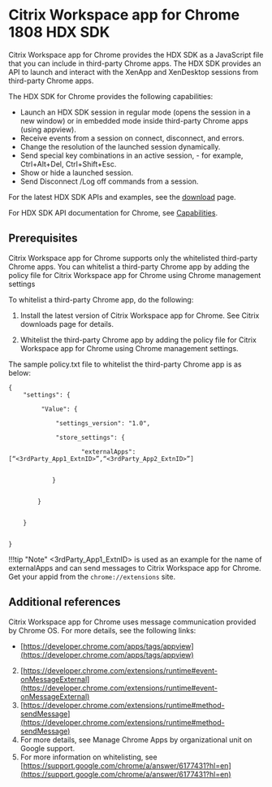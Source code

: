 # Citrix Workspace app for Chrome 1808 HDX SDK

Citrix Workspace app for Chrome provides the HDX SDK as a JavaScript file that you can include in third-party Chrome apps. The HDX SDK provides an API to launch and interact with the XenApp and XenDesktop sessions from third-party Chrome apps.

The HDX SDK for Chrome provides the following capabilities:

* Launch an HDX SDK session in regular mode (opens the session in a new window) or in embedded mode inside third-party Chrome apps (using appview).
* Receive events from a session on connect, disconnect, and errors.
* Change the resolution of the launched session dynamically.
* Send special key combinations in an active session, - for example, Ctrl+Alt+Del, Ctrl+Shift+Esc.
* Show or hide a launched session.
* Send Disconnect /Log off commands from a session.

For the latest HDX SDK APIs and examples, see the [download](https://www.citrix.com/downloads/citrix-receiver/html5.html?_ga=1.58227882.1697021148.1491559074) page.

For HDX SDK API documentation for Chrome, see [Capabilities](./capabilities.md).
 

## Prerequisites 

Citrix Workspace app for Chrome supports only the whitelisted third-party Chrome apps. You can whitelist a third-party Chrome app by adding the policy file for Citrix Workspace app for Chrome using Chrome management settings

To whitelist a third-party Chrome app, do the following: 

1.	Install the latest version of Citrix Workspace app for Chrome. See Citrix downloads page for details.

2.	Whitelist the third-party Chrome app by adding the policy file for Citrix Workspace app for Chrome using Chrome management settings.

The sample policy.txt file to whitelist the third-party Chrome app is as below:

```
{
	"settings": {

		 "Value": {

			 "settings_version": "1.0",

			 "store_settings": {

					"externalApps": [“<3rdParty_App1_ExtnID>”,“<3rdParty_App2_ExtnID>”]


            }


        }


    }


}
```
!!!tip "Note"
		&lt;3rdParty_App1_ExtnID&gt; is used as an example for the name of externalApps and can send messages to Citrix Workspace app for Chrome. Get your appid from the `chrome://extensions` site.

## Additional references

Citrix Workspace app for Chrome uses message communication provided by Chrome OS. For more details, see the following links:

* [https://developer.chrome.com/apps/tags/appview](https://developer.chrome.com/apps/tags/appview) 
2.	[https://developer.chrome.com/extensions/runtime#event-onMessageExternal](https://developer.chrome.com/extensions/runtime#event-onMessageExternal) 
3.	[https://developer.chrome.com/extensions/runtime#method-sendMessage](https://developer.chrome.com/extensions/runtime#method-sendMessage)
4.	For more details, see Manage Chrome Apps by organizational unit on Google support.  
5.	For more information on whitelisting, see [https://support.google.com/chrome/a/answer/6177431?hl=en](https://support.google.com/chrome/a/answer/6177431?hl=en)





